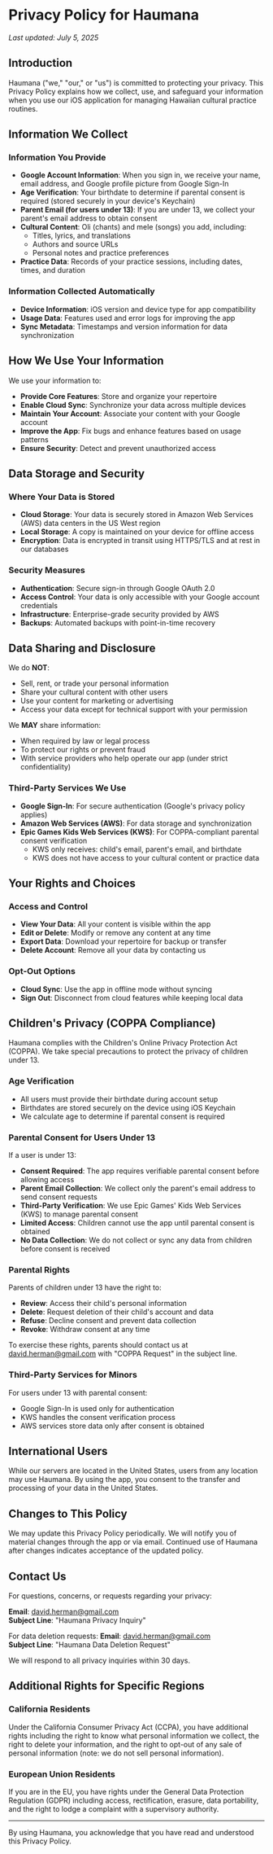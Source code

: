 # Privacy Policy for Haumana

*Last updated: July 5, 2025*

## Introduction

Haumana ("we," "our," or "us") is committed to protecting your privacy. This Privacy Policy explains how we collect, use, and safeguard your information when you use our iOS application for managing Hawaiian cultural practice routines.

## Information We Collect

### Information You Provide
- **Google Account Information**: When you sign in, we receive your name, email address, and Google profile picture from Google Sign-In
- **Age Verification**: Your birthdate to determine if parental consent is required (stored securely in your device's Keychain)
- **Parent Email (for users under 13)**: If you are under 13, we collect your parent's email address to obtain consent
- **Cultural Content**: Oli (chants) and mele (songs) you add, including:
  - Titles, lyrics, and translations
  - Authors and source URLs
  - Personal notes and practice preferences
- **Practice Data**: Records of your practice sessions, including dates, times, and duration

### Information Collected Automatically
- **Device Information**: iOS version and device type for app compatibility
- **Usage Data**: Features used and error logs for improving the app
- **Sync Metadata**: Timestamps and version information for data synchronization

## How We Use Your Information

We use your information to:
- **Provide Core Features**: Store and organize your repertoire
- **Enable Cloud Sync**: Synchronize your data across multiple devices
- **Maintain Your Account**: Associate your content with your Google account
- **Improve the App**: Fix bugs and enhance features based on usage patterns
- **Ensure Security**: Detect and prevent unauthorized access

## Data Storage and Security

### Where Your Data is Stored
- **Cloud Storage**: Your data is securely stored in Amazon Web Services (AWS) data centers in the US West region
- **Local Storage**: A copy is maintained on your device for offline access
- **Encryption**: Data is encrypted in transit using HTTPS/TLS and at rest in our databases

### Security Measures
- **Authentication**: Secure sign-in through Google OAuth 2.0
- **Access Control**: Your data is only accessible with your Google account credentials
- **Infrastructure**: Enterprise-grade security provided by AWS
- **Backups**: Automated backups with point-in-time recovery

## Data Sharing and Disclosure

We do **NOT**:
- Sell, rent, or trade your personal information
- Share your cultural content with other users
- Use your content for marketing or advertising
- Access your data except for technical support with your permission

We **MAY** share information:
- When required by law or legal process
- To protect our rights or prevent fraud
- With service providers who help operate our app (under strict confidentiality)

### Third-Party Services We Use
- **Google Sign-In**: For secure authentication (Google's privacy policy applies)
- **Amazon Web Services (AWS)**: For data storage and synchronization
- **Epic Games Kids Web Services (KWS)**: For COPPA-compliant parental consent verification
  - KWS only receives: child's email, parent's email, and birthdate
  - KWS does not have access to your cultural content or practice data

## Your Rights and Choices

### Access and Control
- **View Your Data**: All your content is visible within the app
- **Edit or Delete**: Modify or remove any content at any time
- **Export Data**: Download your repertoire for backup or transfer
- **Delete Account**: Remove all your data by contacting us

### Opt-Out Options
- **Cloud Sync**: Use the app in offline mode without syncing
- **Sign Out**: Disconnect from cloud features while keeping local data

## Children's Privacy (COPPA Compliance)

Haumana complies with the Children's Online Privacy Protection Act (COPPA). We take special precautions to protect the privacy of children under 13.

### Age Verification
- All users must provide their birthdate during account setup
- Birthdates are stored securely on the device using iOS Keychain
- We calculate age to determine if parental consent is required

### Parental Consent for Users Under 13
If a user is under 13:
- **Consent Required**: The app requires verifiable parental consent before allowing access
- **Parent Email Collection**: We collect only the parent's email address to send consent requests
- **Third-Party Verification**: We use Epic Games' Kids Web Services (KWS) to manage parental consent
- **Limited Access**: Children cannot use the app until parental consent is obtained
- **No Data Collection**: We do not collect or sync any data from children before consent is received

### Parental Rights
Parents of children under 13 have the right to:
- **Review**: Access their child's personal information
- **Delete**: Request deletion of their child's account and data
- **Refuse**: Decline consent and prevent data collection
- **Revoke**: Withdraw consent at any time

To exercise these rights, parents should contact us at david.herman@gmail.com with "COPPA Request" in the subject line.

### Third-Party Services for Minors
For users under 13 with parental consent:
- Google Sign-In is used only for authentication
- KWS handles the consent verification process
- AWS services store data only after consent is obtained

## International Users

While our servers are located in the United States, users from any location may use Haumana. By using the app, you consent to the transfer and processing of your data in the United States.

## Changes to This Policy

We may update this Privacy Policy periodically. We will notify you of material changes through the app or via email. Continued use of Haumana after changes indicates acceptance of the updated policy.

## Contact Us

For questions, concerns, or requests regarding your privacy:

**Email**: david.herman@gmail.com  
**Subject Line**: "Haumana Privacy Inquiry"

For data deletion requests:
**Email**: david.herman@gmail.com  
**Subject Line**: "Haumana Data Deletion Request"

We will respond to all privacy inquiries within 30 days.

## Additional Rights for Specific Regions

### California Residents
Under the California Consumer Privacy Act (CCPA), you have additional rights including the right to know what personal information we collect, the right to delete your information, and the right to opt-out of any sale of personal information (note: we do not sell personal information).

### European Union Residents
If you are in the EU, you have rights under the General Data Protection Regulation (GDPR) including access, rectification, erasure, data portability, and the right to lodge a complaint with a supervisory authority.

---

By using Haumana, you acknowledge that you have read and understood this Privacy Policy.